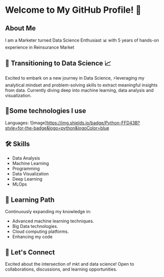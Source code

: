 # Welcome to My GitHub Profile! 👋

## About Me
I am a Marketer turned Data Science Enthusiast 📊 with 5 years of hands-on experience in Reinsurance Market 

## 🚀 Transitioning to Data Science 📈
 Excited to embark on a new journey in Data Science, ⚡leveraging my analytical mindset and problem-solving skills to extract meaningful insights from data. Currently diving deep into machine learning, data analysis and visualization.

## 🎯Some technologies I use
Languages:
	![image]https://img.shields.io/badge/Python-FFD43B?style=for-the-badge&logo=python&logoColor=blue

## 🛠️ Skills
+ Data Analysis
+ Machine Learning
+ Programming
+ Data Visualization
+ Deep Learning
+ MLOps

## 🌱 Learning Path
Continuously expanding my knowledge in:
+ Advanced machine learning techniques.
+ Big Data technologies.
+ Cloud computing platforms.
+ Enhancing my code

## 🤝 Let's Connect
Excited about the intersection of mkt and data science! Open to collaborations, discussions, and learning opportunities.
